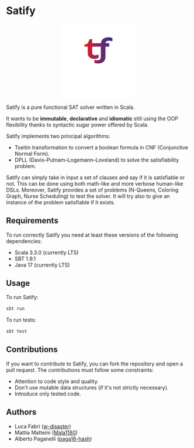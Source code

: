 # Satify

<div style="text-align: center;">
<img src="src/main/resources/img/Satify_logo.png" style="width: 40%" alt="Satify logo"/>
</div>

Satify is a pure functional SAT solver written in Scala.

It wants to be **immutable**, **declarative** and **idiomatic** 
still using the OOP flexibility thanks to syntactic sugar power offered by Scala. 

Satify implements two principal algorithms:
- Tseitin transformation to convert a boolean formula in CNF (Conjunctive Normal Form).
- DPLL (Davis–Putnam–Logemann–Loveland) to solve the satisfiability problem.

Satify can simply take in input a set of clauses and say if it is satisfiable or not.
This can be done using both math-like and more verbose human-like DSLs.
Moreover, Satify provides a set of problems (N-Queens, Coloring Graph, Nurse Scheduling) to test the solver.
It will try also to give an instance of the problem satisfiable if it exists.

## Requirements
To run correctly Satify you need at least these versions of the following dependencies:
- Scala 3.3.0 (currently LTS)
- SBT 1.9.1
- Java 17 (currently LTS)

## Usage
To run Satify:
```bash
sbt run
```
To run tests:
```bash
sbt test
```

## Contributions
If you want to contribute to Satify, you can fork the repository and open a pull request.
The contributions must follow some constraints: 
- Attention to code style and quality.
- Don't use mutable data structures (if it's not strictly necessary).
- Introduce only tested code.

## Authors
- Luca Fabri ([w-disaster](https://github.com/w-disaster))
- Mattia Matteini ([Mala1180](https://github.com/Mala1180))
- Alberto Paganelli ([paga16-hash](https://github.com/paga16-hash))
